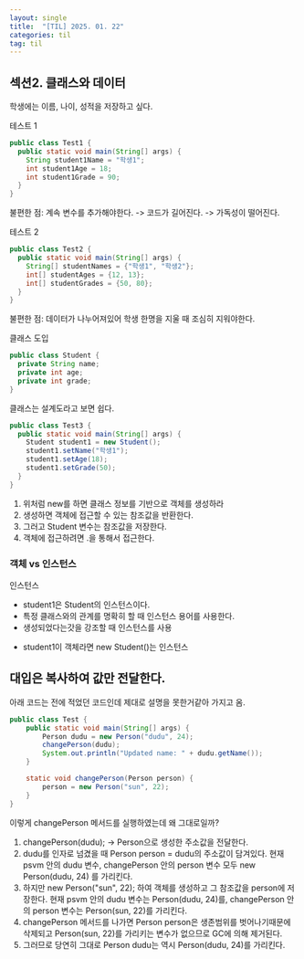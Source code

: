 ```yaml
---
layout: single
title:  "[TIL] 2025. 01. 22"
categories: til
tag: til
---
```

## 섹션2. 클래스와 데이터

학생에는 이름, 나이, 성적을 저장하고 싶다.

테스트 1

```java
public class Test1 {
  public static void main(String[] args) {
    String student1Name = "학생1";
    int student1Age = 18;
    int student1Grade = 90;
  }
}
```

불편한 점: 계속 변수를 추가해야한다. -> 코드가 길어진다. -> 가독성이 떨어진다.

테스트 2

```java
public class Test2 {
  public static void main(String[] args) {
    String[] studentNames = {"학생1", "학생2"};
    int[] studentAges = {12, 13};
    int[] studentGrades = {50, 80};
  }
}
```
불편한 점: 데이터가 나누어져있어 학생 한명을 지울 때 조심히 지워야한다.

클래스 도입
```java
public class Student {
  private String name;
  private int age;
  private int grade;
}
```
클래스는 설계도라고 보면 쉽다.
```java
public class Test3 {
  public static void main(String[] args) {
    Student student1 = new Student();
    student1.setName("학생1");
    student1.setAge(18);
    student1.setGrade(50);
  }
}
```
1. 위처럼 new를 하면 클래스 정보를 기반으로 객체를 생성하라
2. 생성하면 객체에 접근할 수 있는 참조값을 반환한다.
3. 그러고 Student 변수는 참조값을 저장한다.
4. 객체에 접근하려면 .을 통해서 접근한다.

### 객체 vs 인스턴스
인스턴스
- student1은 Student의 인스턴스이다.
- 특정 클래스와의 관계를 명확히 할 때 인스턴스 용어를 사용한다.
- 생성되었다는갓을 강조할 때 인스턴스를 사용

* student1이 객체라면 new Student()는 인스턴스


## 대입은 복사하여 값만 전달한다.
아래 코드는 전에 적었던 코드인데 제대로 설명을 못한거같아 가지고 옴.
```java
public class Test {
    public static void main(String[] args) {
        Person dudu = new Person("dudu", 24);
        changePerson(dudu);
        System.out.println("Updated name: " + dudu.getName());
    }

    static void changePerson(Person person) {
        person = new Person("sun", 22);    
    }
}
```
이렇게 changePerson 메서드를 실행하였는데 왜 그대로일까?
1. changePerson(dudu); -> Person으로 생성한 주소값을 전달한다.
2. dudu를 인자로 넘겼을 때 Person person = dudu의 주소값이 담겨있다.
   현재 psvm 안의 dudu 변수, changePerson 안의 person 변수 모두 new Person(dudu, 24) 를 가리킨다.
3. 하지만 new Person("sun", 22); 하여 객체를 생성하고 그 참조값을 person에 저장한다.
   현재 psvm 안의 dudu 변수는 Person(dudu, 24)를, changePerson 안의 person 변수는 Person(sun, 22)를 가리킨다.
4. changePerson 메서드를 나가면 Person person은 생존범위를 벗어나기때문에 삭제되고
   Person(sun, 22)를 가리키는 변수가 없으므로 GC에 의해 제거된다.
5. 그러므로 당연히 그대로 Person dudu는 역시 Person(dudu, 24)를 가리킨다.
